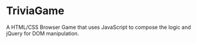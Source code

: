 # TriviaGame
A HTML/CSS Browser Game that uses JavaScript to compose the logic and jQuery for DOM manipulation.
